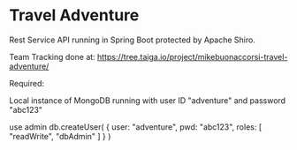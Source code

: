 # Travel Adventure
Rest Service API running in Spring Boot protected by Apache Shiro. 

Team Tracking done at:
https://tree.taiga.io/project/mikebuonaccorsi-travel-adventure/

Required:

Local instance of MongoDB running with user ID "adventure" and password "abc123"

use admin
db.createUser(
   {
     user: "adventure",
     pwd: "abc123",
     roles: [ "readWrite", "dbAdmin" ]
   }
)